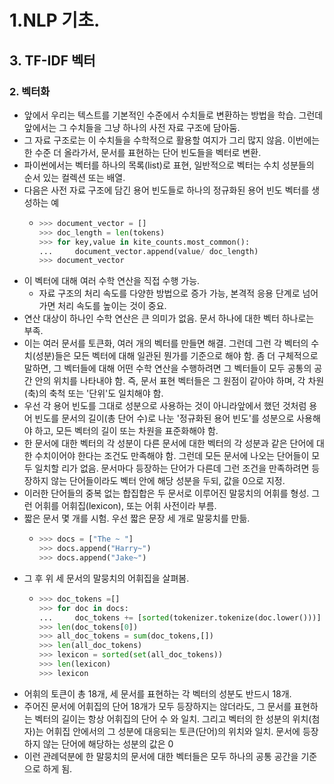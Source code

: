 # 1.NLP 기초.
## 3. TF-IDF 벡터
### 2. 벡터화
- 앞에서 우리는 텍스트를 기본적인 수준에서 수치들로 변환하는 방법을 학습. 그런데 앞에서는 그 수치들을 그냥 하나의 사전 자료 구조에 담아둠.
- 그 자료 구조로는 이 수치들을 수학적으로 활용할 여지가 그리 많지 않음. 이번에는 한 수준 더 올라가서, 문서를 표현하는 단어 빈도들을 벡터로 변환.
- 파이썬에서는 벡터를 하나의 목록(list)로 표현, 일반적으로 벡터는 수치 성분들의 순서 있는 컬렉션 또는 배열.
- 다음은 사전 자료 구조에 담긴 용어 빈도들로 하나의 정규화된 용어 빈도 벡터를 생성하는 예
  - ```python
    >>> document_vector = []
    >>> doc_length = len(tokens)
    >>> for key,value in kite_counts.most_common():
    ...     document_vector.append(value/ doc_length)
    >>> document_vector
    ```
- 이 벡터에 대해 여러 수학 연산을 직접 수행 가능.
  - 자료 구조의 처리 속도를 다양한 방법으로 증가 가능, 본격적 응용 단계로 넘어가면 처리 속도를 높이는 것이 중요.
- 연산 대상이 하나인 수학 연산은 큰 의미가 없음. 문서 하나에 대한 벡터 하나로는 부족. 
- 이는 여러 문서를 토큰화, 여러 개의 벡터를 만들면 해결. 그런데 그런 각 벡터의 수치(성분)들은 모든 벡터에 대해 일관된 뭔가를 기준으로 해야 함. 좀 더 구체적으로 말하면, 그 벡터들에 대해 어떤 수학 연산을 수행하려면 그 벡터들이 모두 공통의 공간 안의 위치를 나타내야 함. 즉, 문서 표현 벡터들은 그 원점이 같아야 하며, 각 차원(축)의 축척 또는 '단위'도 일치해야 함.
- 우선 각 용어 빈도를 그대로 성분으로 사용하는 것이 아니라앞에서 했던 것처럼 용어 빈도를 문서의 길이(총 단어 수)로 나눈 '정규화된 용어 빈도'를 성분으로 사용해야 하고, 모든 벡터의 길이 또는 차원을 표준화해야 함.
- 한 문서에 대한 벡터의 각 성분이 다른 문서에 대한 벡터의 각 성분과 같은 단어에 대한 수치이어야 한다는 조건도 만족해야 함. 그런데 모든 문서에 나오는 단어들이 모두 일치할 리가 없음. 문서마다 등장하는 단어가 다른데 그런 조건을 만족하려면 등장하지 않는 단어들이라도 벡터 안에 해당 성분을 두되, 값을 0으로 지정.
- 이러한 단어들의 중복 없는 합집합은 두 문서로 이루어진 말뭉치의 어휘를 형성. 그런 어휘를 어휘집(lexicon), 또는 어휘 사전이라 부름.
- 짧은 문서 몇 개를 시험. 우선 짧은 문장 세 개로 말뭉치를 만듦.
    - ```python
      >>> docs = ["The ~ "]
      >>> docs.append("Harry~")
      >>> docs.append("Jake~")
      ```
- 그 후 위 세 문서의 말뭉치의 어휘집을 살펴봄.
  - ```python
    >>> doc_tokens =[]
    >>> for doc in docs:
    ...     doc_tokens += [sorted(tokenizer.tokenize(doc.lower()))]
    >>> len(doc_tokens[0])
    >>> all_doc_tokens = sum(doc_tokens,[])
    >>> len(all_doc_tokens)
    >>> lexicon = sorted(set(all_doc_tokens))
    >>> len(lexicon)
    >>> lexicon
    ```
- 어휘의 토큰이 총 18개, 세 문서를 표현하는 각 벡터의 성분도 반드시 18개.
- 주어진 문서에 어휘집의 단어 18개가 모두 등장하지는 않더라도, 그 문서를 표현하는 벡터의 길이는 항상 어휘집의 단어 수 와 일치. 그리고 벡터의 한 성분의 위치(첨자)는 어휘집 안에서의 그 성분에 대응되는 토큰(단어)의 위치와 일치. 문서에 등장하지 않는 단어에 해당하는 성분의 값은 0
- 이런 관례덕분에 한 말뭉치의 문서에 대한 벡터들은 모두 하나의 공통 공간을 기준으로 하게 됨.